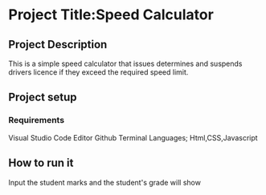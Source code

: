  # Project Title:Speed Calculator


## Project Description
This is a simple speed calculator that issues determines and suspends drivers licence if they exceed the required speed limit.

## Project setup

### Requirements
Visual Studio Code Editor
Github
Terminal
Languages; Html,CSS,Javascript

## How to run it
Input the student marks and the student's grade will show
